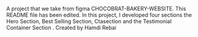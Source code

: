A project that we take from figma CHOCOBRAT-BAKERY-WEBSITE. This README file has been edited.
In this project, I developed four sections the Hero Section, Best Selling Section, Ctasection and the Testimonial Container Section .
Created by Hamdi Rebai